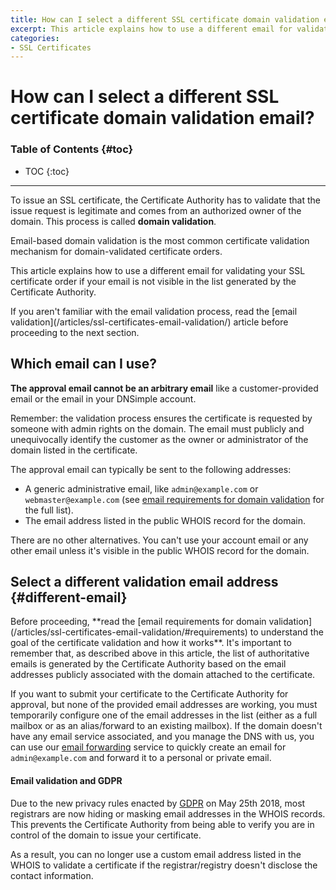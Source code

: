 ```yaml
---
title: How can I select a different SSL certificate domain validation email?
excerpt: This article explains how to use a different email for validating the SSL certificate.
categories:
- SSL Certificates
---
```


# How can I select a different SSL certificate domain validation email?

### Table of Contents {#toc}

* TOC
{:toc}

---

To issue an SSL certificate, the Certificate Authority has to validate that the issue request is legitimate and comes from an authorized owner of the domain. This process is called **domain validation**.

Email-based domain validation is the most common certificate validation mechanism for domain-validated certificate orders.

This article explains how to use a different email for validating your SSL certificate order if your email is not visible in the list generated by the Certificate Authority.

<info>
If you aren't familiar with the email validation process, read the [email validation](/articles/ssl-certificates-email-validation/) article before proceeding to the next section.
</info>


## Which email can I use?

**The approval email cannot be an arbitrary email** like a customer-provided email or the email in your DNSimple account.

<note>
Remember: the validation process ensures the certificate is requested by someone with admin rights on the domain. The email must publicly and unequivocally identify the customer as the owner or administrator of the domain listed in the certificate.
</note>

The approval email can typically be sent to the following addresses:

- A generic administrative email, like `admin@example.com` or `webmaster@example.com` (see [email requirements for domain validation](/articles/ssl-certificates-email-validation/#requirements) for the full list).
- The email address listed in the public WHOIS record for the domain.

<warning>
There are no other alternatives. You can't use your account email or any other email unless it's visible in the public WHOIS record for the domain.
</warning>


## Select a different validation email address {#different-email}

<note>
Before proceeding, **read the [email requirements for domain validation](/articles/ssl-certificates-email-validation/#requirements) to understand the goal of the certificate validation and how it works**. It's important to remember that, as described above in this article, the list of authoritative emails is generated by the Certificate Authority based on the email addresses publicly associated with the domain attached to the certificate.
</note>

If you want to submit your certificate to the Certificate Authority for approval, but none of the provided email addresses are working, you must temporarily configure one of the email addresses in the list (either as a full mailbox or as an alias/forward to an existing mailbox). If the domain doesn't have any email service associated, and you manage the DNS with us, you can use our [email forwarding](/articles/email-forwarding/) service to quickly create an email for `admin@example.com` and forward it to a personal or private email.

<note>

#### Email validation and GDPR

Due to the new privacy rules enacted by [GDPR](https://en.wikipedia.org/wiki/General_Data_Protection_Regulation) on May 25th 2018, most registrars are now hiding or masking email addresses in the WHOIS records. This prevents the Certificate Authority from being able to verify you are in control of the domain to issue your certificate.

As a result, you can no longer use a custom email address listed in the WHOIS to validate a certificate if the registrar/registry doesn't disclose the contact information.

</note>
